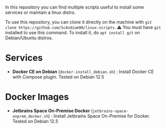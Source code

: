 In this repository you can find multiple scripts useful to install some services or maintain a linux distro.

To use this repository, you can clone it directly on the machine with `git clone https://github.com/Sc4ndium90/linux-scripts`. ⚠️ You must have `git` installed to use this command. To install it, do `apt install git` on Debian/Ubuntu distros. 

# Services
- **Docker CE on Debian** (`docker-install_debian.sh`) : Install Docker CE with Compose plugin. Tested on Debian 12.5

# Docker Images
- **Jetbrains Space On-Premise Docker** (`jetbrains-space-onprem_docker.sh`) : Install Jetbrains Space On-Premise for Docker. Tested on Debian 12.5
